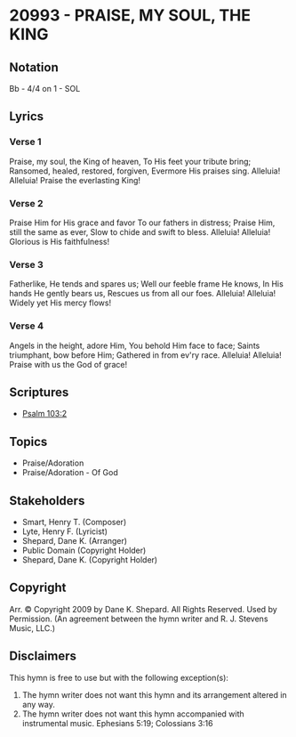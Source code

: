 # 20993 - PRAISE, MY SOUL, THE KING

## Notation

Bb - 4/4 on 1 - SOL

## Lyrics

### Verse 1

Praise, my soul, the King of heaven, To His feet your tribute bring; Ransomed, healed, restored, forgiven, Evermore His praises sing. Alleluia! Alleluia! Praise the everlasting King!

### Verse 2

Praise Him for His grace and favor To our fathers in distress; Praise Him, still the same as ever, Slow to chide and swift to bless. Alleluia! Alleluia! Glorious is His faithfulness!

### Verse 3

Fatherlike, He tends and spares us; Well our feeble frame He knows, In His hands He gently bears us, Rescues us from all our foes. Alleluia! Alleluia! Widely yet His mercy flows!

### Verse 4

Angels in the height, adore Him, You behold Him face to face; Saints triumphant, bow before Him; Gathered in from ev'ry race. Alleluia! Alleluia! Praise with us the God of grace!


## Scriptures

- [Psalm 103:2](https://www.biblegateway.com/passage/?search=Psalm%20103%3A2)

## Topics

- Praise/Adoration
- Praise/Adoration - Of God

## Stakeholders

- Smart, Henry T. (Composer)
- Lyte, Henry F. (Lyricist)
- Shepard, Dane K. (Arranger)
- Public Domain (Copyright Holder)
- Shepard, Dane K. (Copyright Holder)

## Copyright

Arr. © Copyright 2009 by Dane K. Shepard. All Rights Reserved. Used by Permission.
(An agreement between the hymn writer and R. J. Stevens Music, LLC.)

## Disclaimers

This hymn is free to use but with the following exception(s):
1. The hymn writer does not want this hymn and its arrangement altered in any way.
2. The hymn writer does not want this hymn accompanied with instrumental music.
Ephesians 5:19; Colossians 3:16

